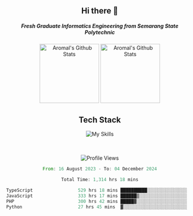 <div align="center">
  <h2>Hi there 👋</h2>

  <h5>Fresh Graduate Informatics Engineering from Semarang State Polytechnic</h5>

  <img
    height="160"
    alt="Aromal's Github Stats"
    src="https://github-readme-stats.vercel.app/api?username=dafariski77&show_icons=true&theme=tokyonight&count_private=true"
  />
  <img
    alt="Aromal's Github Stats"
    height="160"
    src="https://github-readme-stats.vercel.app/api/top-langs/?username=dafariski77&layout=compact&theme=tokyonight"
  />

  <h2>Tech Stack</h2>
  
![My Skills](https://simpleskill.icons.workers.dev/svg?i=typescript,next.js,react,tailwindcss,shadcnui,reactquery,prisma,socketdotio,zod)

  <br /><br />
  <img src="https://komarev.com/ghpvc/?username=dafariski77&abbreviated=true" alt="Profile Views">
    
  <!--START_SECTION:waka-->

```rust
From: 16 August 2023 - To: 04 December 2024

Total Time: 1,314 hrs 18 mins

TypeScript                 529 hrs 18 mins ██████████░░░░░░░░░░░░░░░   39.82 %
JavaScript                 333 hrs 17 mins ██████▒░░░░░░░░░░░░░░░░░░   25.07 %
PHP                        300 hrs 42 mins █████▓░░░░░░░░░░░░░░░░░░░   22.62 %
Python                     27 hrs 45 mins  ▓░░░░░░░░░░░░░░░░░░░░░░░░   02.09 %
```

<!--END_SECTION:waka-->
</div>
